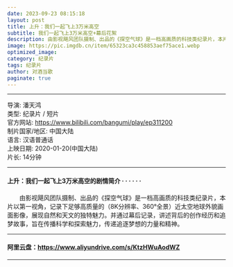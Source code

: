 ```yaml
---
date: 2023-09-23 08:15:18
layout: post
title: 上升：我们一起飞上3万米高空
subtitle: 我们一起飞上3万米高空+幕后花絮
description: 由影视飓风团队摄制、出品的《探空气球》是一档高画质的科技类纪录片，本片以第一视角，记录下足够高质量的（8K分辨率、360°全景）近太空地球外貌画面影像，展现自然和天文的独特魅力...
image: https://pic.imgdb.cn/item/65323ca3c458853aef75ace1.webp
optimized_image: 
category: 纪录片
tags: 纪录片
author: 对酒当歌
paginate: true
---
```


---

导演: 潘天鸿  
类型: 纪录片 / 短片  
官方网站: https://www.bilibili.com/bangumi/play/ep311200  
制片国家/地区: 中国大陆  
语言: 汉语普通话  
上映日期: 2020-01-20(中国大陆)  
片长: 14分钟  

---

#### 上升：我们一起飞上3万米高空的剧情简介 · · · · · ·

　　由影视飓风团队摄制、出品的《探空气球》是一档高画质的科技类纪录片，本片以第一视角，记录下足够高质量的（8K分辨率、360°全景）近太空地球外貌画面影像，展现自然和天文的独特魅力。并通过幕后记录，讲述背后的创作经历和追梦故事，旨在传播科学和探索魅力，传递追逐梦想的力量和精神。

---

#### 阿里云盘：<https://www.aliyundrive.com/s/KtzHWuAodWZ>

---
